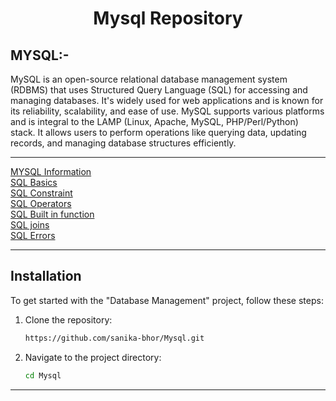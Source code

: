 # <p align="center">Mysql Repository</p>

## MYSQL:-
MySQL is an open-source relational database management system (RDBMS) that uses Structured Query Language (SQL) for accessing and managing databases. It's widely used for web applications and is known for its reliability, scalability, and ease of use. MySQL supports various platforms and is integral to the LAMP (Linux, Apache, MySQL, PHP/Perl/Python) stack. It allows users to perform operations like querying data, updating records, and managing database structures efficiently.

-------------------------------------------------------------------------------------------------------------------------------------------------

<a href="https://github.com/sanika-bhor/Mysql/blob/main/Notes/mysql_info.md">MYSQL Information</a> <br/>
<a href="https://github.com/sanika-bhor/Mysql/blob/main/Notes/SQL_Basic.md">SQL Basics</a> <br/>
<a href="https://github.com/sanika-bhor/Mysql/blob/main/Notes/SQL_Constraint.md">SQL Constraint</a> <br/>
<a href="https://github.com/sanika-bhor/Mysql/blob/main/Notes/SQL_Operator.md">SQL Operators</a> <br/>
<a href="https://github.com/sanika-bhor/Mysql/blob/main/Notes/Inbuilt_function.md">SQL Built in function</a> <br/>
<a href="https://github.com/sanika-bhor/Mysql/blob/main/Notes/Joins.md">SQL joins</a> <br/>
<a href="https://github.com/sanika-bhor/Mysql/blob/main/Notes/SQL_Errors.md">SQL Errors</a> <br/>

-------------------------------------------------------------------------------------------------------------------------------------------------

## Installation

To get started with the "Database Management" project, follow these steps:

1. Clone the repository:
   ```bash
   https://github.com/sanika-bhor/Mysql.git
   ```
   
2. Navigate to the project directory:
   ```bash
   cd Mysql
   ```

-------------------------------------------------------------------------------------------------------------------------------------------------
